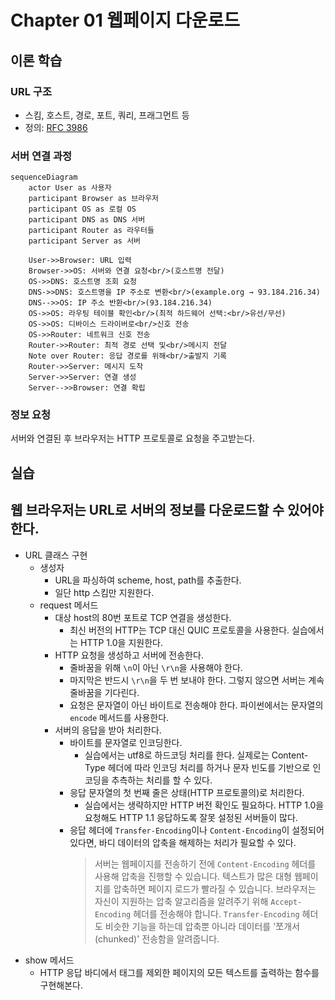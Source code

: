 # Chapter 01 웹페이지 다운로드

## 이론 학습

### URL 구조

- 스킴, 호스트, 경로, 포트, 쿼리, 프래그먼트 등
- 정의: [RFC 3986](https://datatracker.ietf.org/doc/html/rfc3986)

### 서버 연결 과정

```mermaid
sequenceDiagram
    actor User as 사용자
    participant Browser as 브라우저
    participant OS as 로컬 OS
    participant DNS as DNS 서버
    participant Router as 라우터들
    participant Server as 서버

    User->>Browser: URL 입력
    Browser->>OS: 서버와 연결 요청<br/>(호스트명 전달)
    OS->>DNS: 호스트명 조회 요청
    DNS->>DNS: 호스트명을 IP 주소로 변환<br/>(example.org → 93.184.216.34)
    DNS-->>OS: IP 주소 반환<br/>(93.184.216.34)
    OS->>OS: 라우팅 테이블 확인<br/>(최적 하드웨어 선택:<br/>유선/무선)
    OS->>OS: 디바이스 드라이버로<br/>신호 전송
    OS->>Router: 네트워크 신호 전송
    Router->>Router: 최적 경로 선택 및<br/>메시지 전달
    Note over Router: 응답 경로를 위해<br/>출발지 기록
    Router->>Server: 메시지 도착
    Server->>Server: 연결 생성
    Server-->>Browser: 연결 확립
```

### 정보 요청

서버와 연결된 후 브라우저는 HTTP 프로토콜로 요청을 주고받는다.

## 실습

## 웹 브라우저는 URL로 서버의 정보를 다운로드할 수 있어야 한다.

- URL 클래스 구현
  - 생성자
    - URL을 파싱하여 scheme, host, path를 추출한다.
    - 일단 http 스킴만 지원한다.
  - request 메서드
    - 대상 host의 80번 포트로 TCP 연결을 생성한다.
      - 최신 버전의 HTTP는 TCP 대신 QUIC 프로토콜을 사용한다. 실습에서는 HTTP 1.0을 지원한다.
    - HTTP 요청을 생성하고 서버에 전송한다.
      - 줄바꿈을 위해 `\n`이 아닌 `\r\n`을 사용해야 한다.
      - 마지막은 반드시 `\r\n`을 두 번 보내야 한다. 그렇지 않으면 서버는 계속 줄바꿈을 기다린다.
      - 요청은 문자열이 아닌 바이트로 전송해야 한다. 파이썬에서는 문자열의 `encode` 메서드를 사용한다.
    - 서버의 응답을 받아 처리한다.
      - 바이트를 문자열로 인코딩한다.
        - 실습에서는 utf8로 하드코딩 처리를 한다. 실제로는 Content-Type 헤더에 따라 인코딩 처리를 하거나 문자 빈도를 기반으로 인코딩을 추측하는 처리를 할 수 있다.
      - 응답 문자열의 첫 번째 줄은 상태(HTTP 프로토콜의)로 처리한다.
        - 실습에서는 생략하지만 HTTP 버전 확인도 필요하다. HTTP 1.0을 요청해도 HTTP 1.1 응답하도록 잘못 설정된 서버들이 많다.
      - 응답 헤더에 `Transfer-Encoding`이나 `Content-Encoding`이 설정되어 있다면, 바디 데이터의 압축을 해제하는 처리가 필요할 수 있다.
        > 서버는 웹페이지를 전송하기 전에 `Content-Encoding` 헤더를 사용해 압축을 진행할 수 있습니다.
        > 텍스트가 많은 대형 웹페이지를 압축하면 페이지 로드가 빨라질 수 있습니다.
        > 브라우저는 자신이 지원하는 압축 알고리즘을 알려주기 위해 `Accept-Encoding` 헤더를 전송해야 합니다.
        > `Transfer-Encoding` 헤더도 비슷한 기능을 하는데 압축뿐 아니라 데이터를 '쪼개서(chunked)' 전송함을 알려줍니다.
- show 메서드
  - HTTP 응답 바디에서 태그를 제외한 페이지의 모든 텍스트를 출력하는 함수를 구현해본다.
